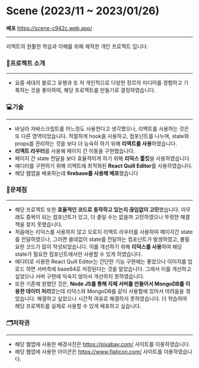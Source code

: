 # Scene (2023/11 ~ 2023/01/26)

**배포** <https://scene-c942c.web.app/>
***

리액트의 원활한 학습과 이해를 위해 제작한 개인 프로젝트 입니다.

### 📃프로젝트 소개
***
+ 요즘 세대의 블로그 유행과 또 저 개인적으로 다양한 장르의 미디어를 경험하고 기록하는 것을 좋아하여, 해당 프로젝트를 만들기로 결정하였습니다.

### 💻기술
***
+ 바닐라 자바스크립트를 어느정도 사용한다고 생각했으나, 리액트를 사용하는 것은 또 다른 영역이었습니다. 적절하게 hook을 사용하고, 컴포넌트를 나누며, state와 props를 관리하는 것을 보다 더 능숙히 하기 위해 **리액트를 사용**하였습니다.
+ **리액트 라우터**를 사용해 페이지 간 이동을 구현했습니다.
+ 페이지 간 state 전달을 보다 효율적이게 하기 위해 **리덕스 툴킷**을 사용하였습니다.
+ 에디터를 구현하기 위해 리액트에 최적화된 **React Quill Editor**를 사용하였습니다.
+ 해당 웹앱을 배포하는데 **firebase를 사용해 배포**했습니다

### 🤔문제점
***
+ 해당 프로젝트 또한 **효율적인 코드로 동작하고 있는지 끊임없이 고민**했습니다. 아무래도 중복이 되는 컴포넌트가 있고, 더 줄일 수는 없을까 고민하였으나 뚜렷한 해결책을 찾지 못했습니다.
+ 처음에는 리덕스를 사용하지 않고 오로지 리액트 라우터를 사용하여 페이지간 state를 전달하였으나, 그러면 쓸데없이 state를 전달하는 컴포넌트가 발생하였고, 불필요한 코드가 많이 작성되었습니다. 이를 개선하기 위해 **리덕스를 사용**하여 해당 state가 필요한 컴포넌트에서만 사용할 수 있게 하였습니다.
+ 에디터로 사용한 React Quill Editor는 간단한 기능 구현에는 좋았으나 이미지를 업로드 하면 서버측에 base64로 저장된다는 것을 알았습니다. 그래서 이를 개선하고 싶었으나 서버 구현에 익숙지 않아서 개선하지 못하였습니다.
+ 또한 기존에 원했던 것은, **Node JS를 통해 자체 서버를 만들어서 MongoDB를 이용한 데이터 처리**였는데 리덕스와 MongoDB를 같이 사용함에 있어서 어려움을 겪었습니다. 해결하고 싶었으나 시간적 여유로 해결하지 못하였습니다. 더 학습하여 해당 프로젝트를 실제로 사용할 수 있게 배포하고 싶습니다.

### 🗂저작권
***
  + 해당 웹앱에 사용한 배경사진은 <https://pixabay.com/> 사이트를 이용하였습니다.
  + 해당 웹앱에 사용한 아이콘은 <https://www.flaticon.com/> 사이트를 이용하였습니다.

